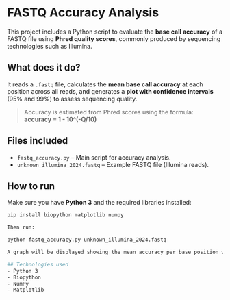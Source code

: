 # FASTQ Accuracy Analysis

This project includes a Python script to evaluate the **base call accuracy** of a FASTQ file using **Phred quality scores**, commonly produced by sequencing technologies such as Illumina.

## What does it do?

It reads a `.fastq` file, calculates the **mean base call accuracy** at each position across all reads, and generates a **plot with confidence intervals** (95% and 99%) to assess sequencing quality.

> Accuracy is estimated from Phred scores using the formula:  
> **accuracy = 1 - 10^(-Q/10)**


## Files included

- `fastq_accuracy.py` – Main script for accuracy analysis.
- `unknown_illumina_2024.fastq` – Example FASTQ file (Illumina reads).


## How to run

Make sure you have **Python 3** and the required libraries installed:

```bash
pip install biopython matplotlib numpy

Then run:

python fastq_accuracy.py unknown_illumina_2024.fastq

A graph will be displayed showing the mean accuracy per base position with confidence intervals.

## Technologies used
- Python 3
- Biopython
- NumPy
- Matplotlib

